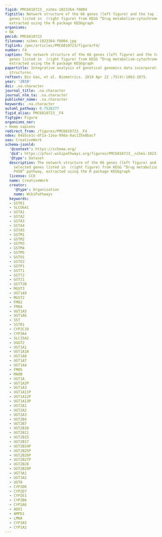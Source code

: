 ```yaml
---
figid: PMC6810723__nihms-1023364-f0004
figtitle: Network structure of the 66 genes (left figure) and the top 12 selected
  genes listed in  (right figure) from KEGG “Drug metabolism-cytochrome P450” pathway,
  extracted using the R package KEGGgraph
organisms:
- NA
pmcid: PMC6810723
filename: nihms-1023364-f0004.jpg
figlink: /pmc/articles/PMC6810723/figure/F4/
number: F4
caption: The network structure of the 66 genes (left figure) and the top 12 selected
  genes listed in  (right figure) from KEGG “Drug metabolism-cytochrome P450” pathway,
  extracted using the R package KEGGgraph
papertitle: Integrative analysis of genetical genomics data incorporating network
  structures.
reftext: Bin Gao, et al. Biometrics. 2019 Apr 22 ;75(4):1063-1075.
year: '2019'
doi: .na.character
journal_title: .na.character
journal_nlm_ta: .na.character
publisher_name: .na.character
keywords: .na.character
automl_pathway: 0.7526277
figid_alias: PMC6810723__F4
figtype: Figure
organisms_ner:
- Homo sapiens
redirect_from: /figures/PMC6810723__F4
ndex: 04a5ce1c-df1a-11ea-99da-0ac135e8bacf
seo: CreativeWork
schema-jsonld:
  '@context': https://schema.org/
  '@id': https://pfocr.wikipathways.org/figures/PMC6810723__nihms-1023364-f0004.html
  '@type': Dataset
  description: The network structure of the 66 genes (left figure) and the top 12
    selected genes listed in  (right figure) from KEGG “Drug metabolism-cytochrome
    P450” pathway, extracted using the R package KEGGgraph
  license: CC0
  name: CreativeWork
  creator:
    '@type': Organization
    name: WikiPathways
  keywords:
  - GSTK1
  - SLCO6A1
  - GSTA1
  - GSTA2
  - GSTA3
  - GSTA4
  - GSTA5
  - GSTM1
  - GSTM2
  - GSTM3
  - GSTM4
  - GSTM5
  - GSTO1
  - GSTO2
  - GSTP1
  - GSTT1
  - GSTT2
  - GSTZ1
  - GSTT2B
  - MGST3
  - UGT1A9
  - MGST2
  - FMO2
  - FMO4
  - UGT1A5
  - UGT1A6
  - SST
  - SSTR1
  - CYP2C19
  - CYP3A4
  - SLC35A2
  - UGGT2
  - UGT1A1
  - UGT1A10
  - UGT1A8
  - UGT1A7
  - UGT1A4
  - FMO5
  - MAOB
  - UGT1A
  - UGT1A2P
  - UGT1A3
  - UGT1A11P
  - UGT1A12P
  - UGT1A13P
  - UGT2A1
  - UGT2A2
  - UGT2A3
  - UGT2B4
  - UGT2B7
  - UGT2B10
  - UGT2B11
  - UGT2B15
  - UGT2B17
  - UGT2B24P
  - UGT2B25P
  - UGT2B26P
  - UGT2B27P
  - UGT2B28
  - UGT2B29P
  - UGT3A1
  - UGT3A2
  - UGT8
  - CYP2D6
  - CYP2D7
  - CYP2E1
  - CYP2B6
  - CYP2A6
  - AOX1
  - AMPD1
  - LMNA
  - CYP3A5
  - CYP1A2
---
```

